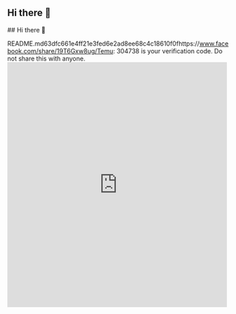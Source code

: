 ## Hi there 👋

<!--
**Loredanasorace/Loredanasorace** is a ✨ _special_ ✨ repository because its `README.md` (this file) appears on your GitHub profile.

Here are some ideas to get you started:
jjj
- 🔭 I'm currently working on ...
- 🌱 I'm currently learning ...
- 👯 I'm looking to collaborate on ...
- 🤔 I'm looking for help with ...
- 💬 Ask me about ...
- 📫 How to reach me: ...
- 😄 Pronouns: ...
- ⚡ Fun fact: ...
-->## Hi there 👋

<!--
**Loredanasorace/Loredanasorace** is a ✨ _special_ ✨ repository because its `README.md` (this file) appears on your GitHub profile.

Here are some ideas to get you started:
jjj
- 🔭 I'm currently working on ...
- 🌱 I'm currently learning ...
- 👯 I'm looking to collaborate on ...
- 🤔 I'm looking for help with ...
- 💬 Ask me about ...
- 📫 How to reach me: ...
- 😄 Pronouns: ...
- ⚡ Fun fact: ...
-->
 README.md63dfc661e4ff21e3fed6e2ad8ee68c4c18610f0fhttps://www.facebook.com/share/19T6Gxw8ug/Temu: 304738 is your verification code. Do not share this with anyone.<iframe src="https://www.facebook.com/plugins/post.php?href=https%3A%2F%2Fwww.facebook.com%2Faccessibility%2Fpo sts%2Fpfbid0PLA1L8KWN4AGSyYUxQKBJ8WNEiuHa44r42HeNyCCkWzALjErxkBYn2k9x6YLKT5Ll&show_text=true&width=500" width="500" height="558" style="border:none;overflow:hidden" scrolling="no" frameborder="0" allowfullscreen="true" allow="autoplay; clipboard-write; encrypted-media; picture-in-picture; web-share"></iframe>
 